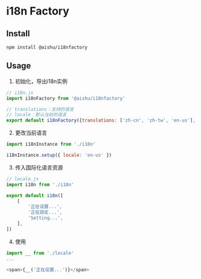 # i18n Factory

## Install

```
npm install @aishu/i18nfactory
```

## Usage

1. 初始化，导出i18n实例
```js
// i18n.js
import i18nFactory from '@aishu/i18nfactory'

// translations：支持的语言
// locale：默认当前的语言
export default i18nFactory({translations: ['zh-cn', 'zh-tw', 'en-us'], locale: 'zh-cn'})
```

2. 更改当前语言
```js
import i18nInstance from './i18n'

i18nInstance.setup({ locale: 'en-us' })
```

3. 传入国际化语言资源
```js
// locale.js
import i18n from './i18n'

export default i18n([
    [
        '正在设置...',
        '正在設定...',
        'Setting...',
    ],
])
```

4. 使用
```js
import __ from './locale'
...

<span>{__('正在设置...')}</span>
```